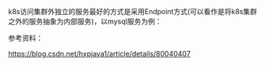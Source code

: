 k8s访问集群外独立的服务最好的方式是采用Endpoint方式(可以看作是将k8s集群之外的服务抽象为内部服务)，以mysql服务为例：



参考资料：

https://blog.csdn.net/hxpjava1/article/details/80040407  
